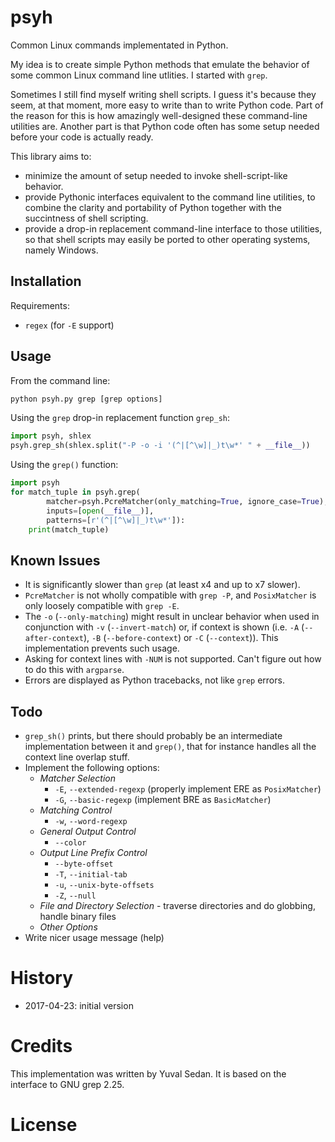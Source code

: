 # psyh

Common Linux commands implementated in Python.

My idea is to create simple Python methods that emulate the behavior of some
common Linux command line utlities. I started with `grep`. 

Sometimes I still find myself writing shell scripts. I guess it's because they
seem, at that moment, more easy to write than to write Python code. Part of the
reason for this is how amazingly well-designed these command-line utilities
are. Another part is that Python code often has some setup needed before your
code is actually ready.

This library aims to:
* minimize the amount of setup needed to invoke shell-script-like
  behavior.
* provide Pythonic interfaces equivalent to the command line utilities,
  to combine the clarity and portability of Python together with the 
  succintness of shell scripting.
* provide a drop-in replacement command-line interface to those utilities,
  so that shell scripts may easily be ported to other operating systems,
  namely Windows.

## Installation

Requirements:

* `regex` (for `-E` support)

## Usage

From the command line:

```sh
python psyh.py grep [grep options]
```

Using the `grep` drop-in replacement function `grep_sh`:

```python
import psyh, shlex
psyh.grep_sh(shlex.split("-P -o -i '(^|[^\w]|_)t\w*' " + __file__))
```

Using the `grep()` function:

```python
import psyh
for match_tuple in psyh.grep(
		matcher=psyh.PcreMatcher(only_matching=True, ignore_case=True),
		inputs=[open(__file__)],
		patterns=[r'(^|[^\w]|_)t\w*']):
	print(match_tuple)
```

## Known Issues

* It is significantly slower than `grep` (at least x4 and up to x7 slower).
* `PcreMatcher` is not wholly compatible with `grep -P`, and `PosixMatcher` is only loosely
  compatible with `grep -E`.
* The `-o` (`--only-matching`) might result in unclear behavior when used in conjunction with
  `-v` (`--invert-match`) or, if context is shown (i.e. `-A` (`--after-context`), `-B` 
  (`--before-context`) or `-C` (`--context`)). This implementation prevents such usage.
* Asking for context lines with `-NUM` is not supported. Can't figure out how to do this with `argparse`.
* Errors are displayed as Python tracebacks, not like `grep` errors.

## Todo

* `grep_sh()` prints, but there should probably be an intermediate
  implementation between it and `grep()`, that for instance handles all the
  context line overlap stuff.
* Implement the following options:
  * *Matcher Selection*
    * `-E`, `--extended-regexp` (properly implement ERE as `PosixMatcher`)
    * `-G`, `--basic-regexp` (implement BRE as `BasicMatcher`)
  * *Matching Control*
    * `-w`, `--word-regexp`
  * *General Output Control*
    * `--color`
  * *Output Line Prefix Control*
    * `--byte-offset`
    * `-T`, `--initial-tab`
    * `-u`, `--unix-byte-offsets`
    * `-Z`, `--null`
  * *File and Directory Selection* - traverse directories and do globbing, handle binary files
  * *Other Options*
* Write nicer usage message (help)

# History

* 2017-04-23: initial version

# Credits

This implementation was written by Yuval Sedan. It is based on the interface to GNU grep 2.25.

# License



